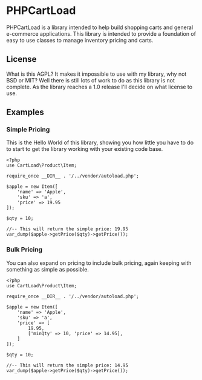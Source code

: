 # PHPCartLoad #

PHPCartLoad is a library intended to help build shopping carts and general e-commerce applications. This library is intended to provide a foundation of easy to use classes to manage inventory pricing and carts.

## License

What is this AGPL? It makes it impossible to use with my library, why not BSD or MIT? Well there is still lots of work to do as this library is not complete. As the library reaches a 1.0 release I'll decide on what license to use.

## Examples

### Simple Pricing

This is the Hello World of this library, showing you how little you have to do to start to get the library working with your existing code base.

    <?php
    use CartLoad\Product\Item;

    require_once __DIR__ . '/../vendor/autoload.php';

    $apple = new Item([
        'name' => 'Apple',
        'sku' => 'a',
        'price' => 19.95
    ]);

    $qty = 10;

    //-- This will return the simple price: 19.95
    var_dump($apple->getPrice($qty)->getPrice());

### Bulk Pricing

You can also expand on pricing to include bulk pricing, again keeping with something as simple as possible.

    <?php
    use CartLoad\Product\Item;

    require_once __DIR__ . '/../vendor/autoload.php';

    $apple = new Item([
        'name' => 'Apple',
        'sku' => 'a',
        'price' => [
            19.95,
            ['minQty' => 10, 'price' => 14.95],
        ]
    ]);

    $qty = 10;

    //-- This will return the simple price: 14.95
    var_dump($apple->getPrice($qty)->getPrice());

